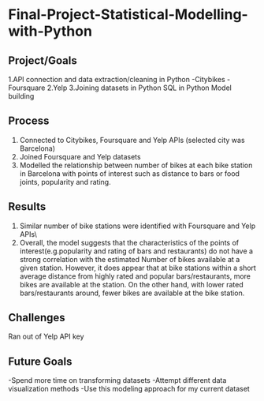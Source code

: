 # Final-Project-Statistical-Modelling-with-Python

## Project/Goals
1.API connection and data extraction/cleaning in Python
-Citybikes
-Foursquare
2.Yelp
3.Joining datasets in Python
SQL in Python
Model building

## Process
1. Connected to Citybikes, Foursquare and Yelp APIs (selected city was Barcelona)
2. Joined Foursquare and Yelp datasets
3. Modelled the relationship between number of bikes at each bike station in Barcelona with points of interest such as distance to bars or food joints, popularity and rating.

## Results
1. Similar number of bike stations were identified with Foursquare and Yelp APIs\
2. Overall, the model suggests that the characteristics of the points of interest(e.g.popularity and rating of bars and restaurants) do not have a strong correlation with the estimated Number of bikes available at a given station. However, it does appear that at bike stations within a short average distance from highly rated and popular bars/restaurants, more bikes are available at the station. On the other hand, with lower rated bars/restaurants around, fewer bikes are available at the bike station.

## Challenges 
Ran out of Yelp API key

## Future Goals
-Spend more time on transforming datasets 
-Attempt different data visualization methods
-Use this modeling approach for my current dataset

